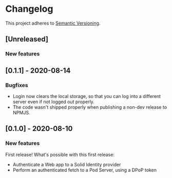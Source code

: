# Changelog

This project adheres to [Semantic Versioning](http://semver.org/spec/v2.0.0.html).

## [Unreleased]

### New features

## [0.1.1] - 2020-08-14

### Bugfixes

- Login now clears the local storage, so that you can log into a different server
even if not logged out properly.
- The code wasn't shipped properly when publishing a non-dev release to NPMJS.

## [0.1.0] - 2020-08-10

### New features

First release! What's possible with this first release:

- Authenticate a Web app to a Solid Identity provider
- Perform an authenticated fetch to a Pod Server, using a DPoP token
